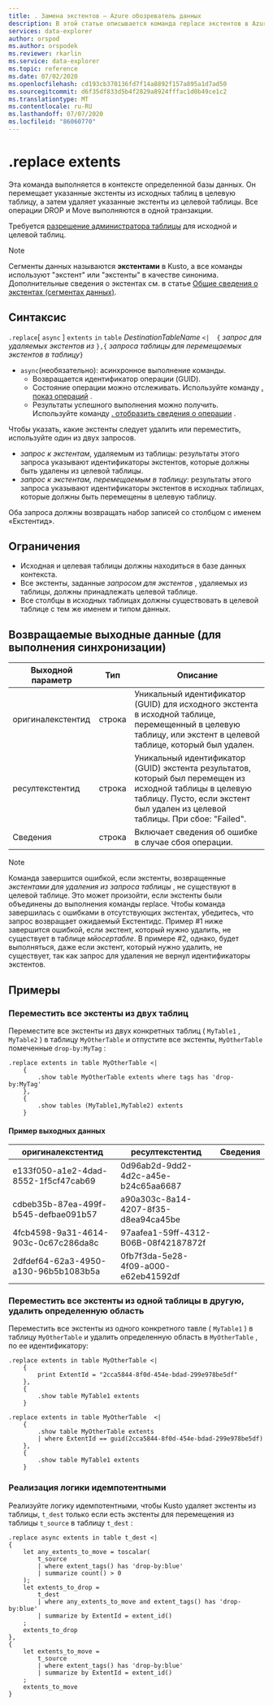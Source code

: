 ```yaml
---
title: . Замена экстентов — Azure обозреватель данных
description: В этой статье описывается команда replace экстентов в Azure обозреватель данных.
services: data-explorer
author: orspod
ms.author: orspodek
ms.reviewer: rkarlin
ms.service: data-explorer
ms.topic: reference
ms.date: 07/02/2020
ms.openlocfilehash: cd193cb370136fd7f14a8892f157a895a1d7ad50
ms.sourcegitcommit: d6f35df833d5b4f2829a8924fffac1d0b49ce1c2
ms.translationtype: MT
ms.contentlocale: ru-RU
ms.lasthandoff: 07/07/2020
ms.locfileid: "86060770"
---
```

# <a name="replace-extents"></a>.replace extents

Эта команда выполняется в контексте определенной базы данных.
Он перемещает указанные экстенты из исходных таблиц в целевую таблицу, а затем удаляет указанные экстенты из целевой таблицы.
Все операции DROP и Move выполняются в одной транзакции.

Требуется [разрешение администратора таблицы](../management/access-control/role-based-authorization.md) для исходной и целевой таблиц.

> [!NOTE]
> Сегменты данных называются **экстентами** в Kusto, а все команды используют "экстент" или "экстенты" в качестве синонима.
> Дополнительные сведения о экстентах см. в статье [Общие сведения о экстентах (сегментах данных)](extents-overview.md).

## <a name="syntax"></a>Синтаксис

`.replace`[ `async` ] `extents` `in` `table` *DestinationTableName* `<| 
{` *запрос для удаляемых экстентов из* `},{` *запроса таблицы для перемещаемых экстентов в таблицу*`}`

* `async`(необязательно): асинхронное выполнение команды.
    * Возвращается идентификатор операции (GUID).
    * Состояние операции можно отслеживать. Используйте команду [. показ операций](operations.md#show-operations) .
    * Результаты успешного выполнения можно получить. Используйте команду [. отобразить сведения о операции](operations.md#show-operation-details) .

Чтобы указать, какие экстенты следует удалить или переместить, используйте один из двух запросов.
* *запрос к экстентам*, удаляемым из таблицы: результаты этого запроса указывают идентификаторы экстентов, которые должны быть удалены из целевой таблицы.
* *запрос к экстентам, перемещаемым в таблицу*: результаты этого запроса указывают идентификаторы экстентов в исходных таблицах, которые должны быть перемещены в целевую таблицу.

Оба запроса должны возвращать набор записей со столбцом с именем «Екстентид».

## <a name="restrictions"></a>Ограничения

* Исходная и целевая таблицы должны находиться в базе данных контекста.
* Все экстенты, заданные *запросом для экстентов* , удаляемых из таблицы, должны принадлежать целевой таблице.
* Все столбцы в исходных таблицах должны существовать в целевой таблице с тем же именем и типом данных.

## <a name="return-output-for-sync-execution"></a>Возвращаемые выходные данные (для выполнения синхронизации)

Выходной параметр |Тип |Описание
---|---|---
оригиналекстентид |строка |Уникальный идентификатор (GUID) для исходного экстента в исходной таблице, перемещенный в целевую таблицу, или экстент в целевой таблице, который был удален.
ресултекстентид |строка |Уникальный идентификатор (GUID) экстента результатов, который был перемещен из исходной таблицы в целевую таблицу. Пусто, если экстент был удален из целевой таблицы. При сбое: "Failed".
Сведения |строка |Включает сведения об ошибке в случае сбоя операции.

> [!NOTE]
> Команда завершится ошибкой, если экстенты, возвращенные *экстентами для удаления из запроса таблицы* , не существуют в целевой таблице. Это может произойти, если экстенты были объединены до выполнения команды replace.
> Чтобы команда завершилась с ошибками в отсутствующих экстентах, убедитесь, что запрос возвращает ожидаемый Екстентидс. Пример #1 ниже завершится ошибкой, если экстент, который нужно удалить, не существует в таблице *мйосертабле*. В примере #2, однако, будет выполняться, даже если экстент, который нужно удалить, не существует, так как запрос для удаления не вернул идентификаторы экстентов.

## <a name="examples"></a>Примеры

### <a name="move-all-extents-from-two-tables"></a>Переместить все экстенты из двух таблиц 

Переместите все экстенты из двух конкретных таблиц ( `MyTable1` , `MyTable2` ) в таблицу `MyOtherTable` и отпустите все экстенты, `MyOtherTable` помеченные `drop-by:MyTag` :

```kusto
.replace extents in table MyOtherTable <|
    {
        .show table MyOtherTable extents where tags has 'drop-by:MyTag'
    },
    {
        .show tables (MyTable1,MyTable2) extents
    }
```

#### <a name="sample-output"></a>Пример выходных данных

|оригиналекстентид |ресултекстентид |Сведения
|---|---|---
|e133f050-a1e2-4dad-8552-1f5cf47cab69 |0d96ab2d-9dd2-4d2c-a45e-b24c65aa6687| 
|cdbeb35b-87ea-499f-b545-defbae091b57 |a90a303c-8a14-4207-8f35-d8ea94ca45be| 
|4fcb4598-9a31-4614-903c-0c67c286da8c |97aafea1-59ff-4312-B06B-08f42187872f| 
|2dfdef64-62a3-4950-a130-96b5b1083b5a |0fb7f3da-5e28-4f09-a000-e62eb41592df| 

### <a name="move-all-extents-from-one-table-to-another-drop-specific-extent"></a>Переместить все экстенты из одной таблицы в другую, удалить определенную область

Переместить все экстенты из одного конкретного тавле ( `MyTable1` ) в таблицу `MyOtherTable` и удалить определенную область в `MyOtherTable` , по ее идентификатору:

```kusto
.replace extents in table MyOtherTable <|
    {
        print ExtentId = "2cca5844-8f0d-454e-bdad-299e978be5df"
    },
    {
        .show table MyTable1 extents 
    }
```

```kusto
.replace extents in table MyOtherTable  <|
    {
        .show table MyOtherTable extents
        | where ExtentId == guid(2cca5844-8f0d-454e-bdad-299e978be5df) 
    },
    {
        .show table MyTable1 extents 
    }
```

### <a name="implement-an-idempotent-logic"></a>Реализация логики идемпотентными

Реализуйте логику идемпотентными, чтобы Kusto удаляет экстенты из таблицы, `t_dest` только если есть экстенты для перемещения из таблицы `t_source` в таблицу `t_dest` :

```kusto
.replace async extents in table t_dest <|
{
    let any_extents_to_move = toscalar( 
        t_source
        | where extent_tags() has 'drop-by:blue'
        | summarize count() > 0
    );
    let extents_to_drop =
        t_dest
        | where any_extents_to_move and extent_tags() has 'drop-by:blue'
        | summarize by ExtentId = extent_id()
    ;
    extents_to_drop
},
{
    let extents_to_move = 
        t_source
        | where extent_tags() has 'drop-by:blue'
        | summarize by ExtentId = extent_id()
    ;
    extents_to_move
}
```
